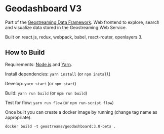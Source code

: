 # Geodashboard V3

Part of the [Geostreaming Data Framework](https://geodashboard.ncsa.illinois.edu/). Web frontend to explore, search and
visualize data stored in the Geostreaming Web Service.

Built on react.js, redux, webpack, babel, react-router, openlayers 3.

## How to Build

Requirements: [Node.js](https://nodejs.org) and [Yarn](https://yarnpkg.com).

Install dependencies: `yarn install` (or `npm install`)

Develop: `yarn start` (or `npm start`)

Build: `yarn run build` (or `npm run build`)

Test for flow: `yarn run flow` (or `npm run-script flow`)

Once built you can create a docker image by running (change tag name as appropriate): 

```docker build -t geostreams/geodashboard:3.0-beta .```
